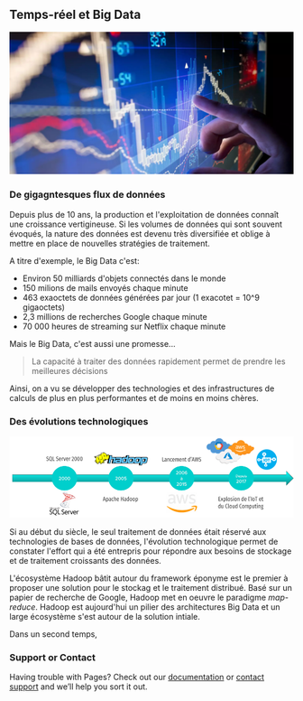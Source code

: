 ## Temps-réel et Big Data

![Presentation Image](docs/assets/image/front_image.png)

### De gigagntesques flux de données 

Depuis plus de 10 ans, la production et l'exploitation de données connaît une croissance vertigineuse. Si les volumes de données qui sont souvent évoqués, la nature des données est devenu très diversifiée et oblige à mettre en place de nouvelles stratégies de traitement.

A titre d'exemple, le Big Data c'est:
- Environ 50 milliards d'objets connectés dans le monde
- 150 milions de mails envoyés chaque minute
- 463 exaoctets de données générées par jour (1 exacotet = 10^9 gigaoctets)
- 2,3 millions de recherches Google chaque minute
- 70 000 heures de streaming sur Netflix chaque minute

Mais le Big Data, c'est aussi une promesse...

> La capacité à traiter des données rapidement permet de prendre les meilleures décisions

Ainsi, on a vu se développer des technologies et des infrastructures de calculs de plus en plus performantes et de moins en moins chères.


### Des évolutions technologiques

![Techno Timeline](docs/assets/image/timeline_techno.png)

Si au début du siècle, le seul traitement de données était réservé aux technologies de bases de données, l'évolution technologique permet de constater l'effort qui a été entrepris pour répondre aux besoins de stockage et de traitement croissants des données.

L'écosystème Hadoop bâtit autour du framework éponyme est le premier à proposer une solution pour le stockag et le traitement distribué. Basé sur un papier de recherche de Google, Hadoop met en oeuvre le paradigme *map-reduce*. Hadoop est aujourd'hui un pilier des architectures Big Data et un large écosystème s'est autour de la solution intiale. 

Dans un second temps, 
### Support or Contact

Having trouble with Pages? Check out our [documentation](https://docs.github.com/categories/github-pages-basics/) or [contact support](https://support.github.com/contact) and we’ll help you sort it out.
